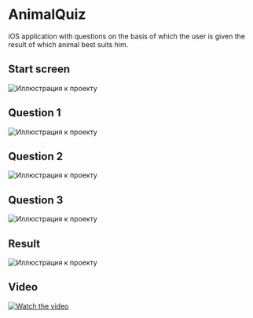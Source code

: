 # AnimalQuiz
iOS application with questions on the basis of which the user is given the result of which animal best suits him.

## Start screen
![Иллюстрация к проекту](https://github.com/Quasaryy/AnimalQuiz/blob/main/1.png)

## Question 1
![Иллюстрация к проекту](https://github.com/Quasaryy/AnimalQuiz/blob/main/2.png)

## Question 2
![Иллюстрация к проекту](https://github.com/Quasaryy/AnimalQuiz/blob/main/3.png)

## Question 3
![Иллюстрация к проекту](https://github.com/Quasaryy/AnimalQuiz/blob/main/4.png)

## Result
![Иллюстрация к проекту](https://github.com/Quasaryy/AnimalQuiz/blob/main/5.png)

## Video
[![Watch the video](https://img.youtube.com/vi/UCy8A8H8vHA/maxresdefault.jpg)](https://youtu.be/UCy8A8H8vHA)
